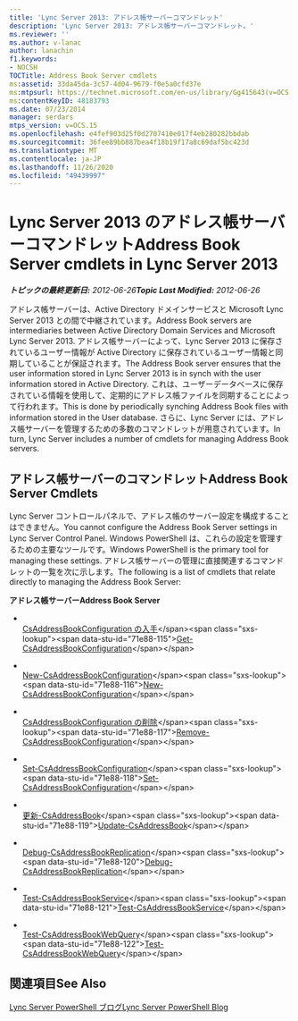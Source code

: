 ```yaml
---
title: 'Lync Server 2013: アドレス帳サーバーコマンドレット'
description: 'Lync Server 2013: アドレス帳サーバーコマンドレット。'
ms.reviewer: ''
ms.author: v-lanac
author: lanachin
f1.keywords:
- NOCSH
TOCTitle: Address Book Server cmdlets
ms:assetid: 33da45da-3c57-4d04-9679-f0e5a0cfd37e
ms:mtpsurl: https://technet.microsoft.com/en-us/library/Gg415643(v=OCS.15)
ms:contentKeyID: 48183793
ms.date: 07/23/2014
manager: serdars
mtps_version: v=OCS.15
ms.openlocfilehash: e4fef903d25f0d2707410e017f4eb280282bbdab
ms.sourcegitcommit: 36fee89bb887bea4f18b19f17a8c69daf5bc423d
ms.translationtype: MT
ms.contentlocale: ja-JP
ms.lasthandoff: 11/26/2020
ms.locfileid: "49439997"
---
```

# <a name="address-book-server-cmdlets-in-lync-server-2013"></a><span data-ttu-id="71e88-103">Lync Server 2013 のアドレス帳サーバーコマンドレット</span><span class="sxs-lookup"><span data-stu-id="71e88-103">Address Book Server cmdlets in Lync Server 2013</span></span>

<div data-xmlns="http://www.w3.org/1999/xhtml">

<div class="topic" data-xmlns="http://www.w3.org/1999/xhtml" data-msxsl="urn:schemas-microsoft-com:xslt" data-cs="https://msdn.microsoft.com/">

<div data-asp="https://msdn2.microsoft.com/asp">



</div>

<div id="mainSection">

<div id="mainBody"><span data-ttu-id="71e88-104">

<span> </span></span><span class="sxs-lookup"><span data-stu-id="71e88-104">

<span> </span></span></span>

<span data-ttu-id="71e88-105">_**トピックの最終更新日:** 2012-06-26_</span><span class="sxs-lookup"><span data-stu-id="71e88-105">_**Topic Last Modified:** 2012-06-26_</span></span>

<span data-ttu-id="71e88-106">アドレス帳サーバーは、Active Directory ドメインサービスと Microsoft Lync Server 2013 との間で中継されています。</span><span class="sxs-lookup"><span data-stu-id="71e88-106">Address Book servers are intermediaries between Active Directory Domain Services and Microsoft Lync Server 2013.</span></span> <span data-ttu-id="71e88-107">アドレス帳サーバーによって、Lync Server 2013 に保存されているユーザー情報が Active Directory に保存されているユーザー情報と同期していることが保証されます。</span><span class="sxs-lookup"><span data-stu-id="71e88-107">The Address Book server ensures that the user information stored in Lync Server 2013 is in synch with the user information stored in Active Directory.</span></span> <span data-ttu-id="71e88-108">これは、ユーザーデータベースに保存されている情報を使用して、定期的にアドレス帳ファイルを同期することによって行われます。</span><span class="sxs-lookup"><span data-stu-id="71e88-108">This is done by periodically synching Address Book files with information stored in the User database.</span></span> <span data-ttu-id="71e88-109">さらに、Lync Server には、アドレス帳サーバーを管理するための多数のコマンドレットが用意されています。</span><span class="sxs-lookup"><span data-stu-id="71e88-109">In turn, Lync Server includes a number of cmdlets for managing Address Book servers.</span></span>

<div>

## <a name="address-book-server-cmdlets"></a><span data-ttu-id="71e88-110">アドレス帳サーバーのコマンドレット</span><span class="sxs-lookup"><span data-stu-id="71e88-110">Address Book Server Cmdlets</span></span>

<span data-ttu-id="71e88-111">Lync Server コントロールパネルで、アドレス帳のサーバー設定を構成することはできません。</span><span class="sxs-lookup"><span data-stu-id="71e88-111">You cannot configure the Address Book Server settings in Lync Server Control Panel.</span></span> <span data-ttu-id="71e88-112">Windows PowerShell は、これらの設定を管理するための主要なツールです。</span><span class="sxs-lookup"><span data-stu-id="71e88-112">Windows PowerShell is the primary tool for managing these settings.</span></span> <span data-ttu-id="71e88-113">アドレス帳サーバーの管理に直接関連するコマンドレットの一覧を次に示します。</span><span class="sxs-lookup"><span data-stu-id="71e88-113">The following is a list of cmdlets that relate directly to managing the Address Book Server:</span></span>

<span data-ttu-id="71e88-114">**アドレス帳サーバー**</span><span class="sxs-lookup"><span data-stu-id="71e88-114">**Address Book Server**</span></span>

  - <span></span>  
    <span data-ttu-id="71e88-115">[CsAddressBookConfiguration の入手](https://technet.microsoft.com/library/Gg398132(v=OCS.15))</span><span class="sxs-lookup"><span data-stu-id="71e88-115">[Get-CsAddressBookConfiguration](https://technet.microsoft.com/library/Gg398132(v=OCS.15))</span></span>

  - <span></span>  
    <span data-ttu-id="71e88-116">[New-CsAddressBookConfiguration](https://technet.microsoft.com/library/Gg398395(v=OCS.15))</span><span class="sxs-lookup"><span data-stu-id="71e88-116">[New-CsAddressBookConfiguration](https://technet.microsoft.com/library/Gg398395(v=OCS.15))</span></span>

  - <span></span>  
    <span data-ttu-id="71e88-117">[CsAddressBookConfiguration の削除](https://technet.microsoft.com/library/Gg398934(v=OCS.15))</span><span class="sxs-lookup"><span data-stu-id="71e88-117">[Remove-CsAddressBookConfiguration](https://technet.microsoft.com/library/Gg398934(v=OCS.15))</span></span>

  - <span></span>  
    <span data-ttu-id="71e88-118">[Set-CsAddressBookConfiguration](https://technet.microsoft.com/library/Gg412784(v=OCS.15))</span><span class="sxs-lookup"><span data-stu-id="71e88-118">[Set-CsAddressBookConfiguration](https://technet.microsoft.com/library/Gg412784(v=OCS.15))</span></span>

<!-- end list -->

  - <span></span>  
    <span data-ttu-id="71e88-119">[更新-CsAddressBook](https://technet.microsoft.com/library/Gg398194(v=OCS.15))</span><span class="sxs-lookup"><span data-stu-id="71e88-119">[Update-CsAddressBook](https://technet.microsoft.com/library/Gg398194(v=OCS.15))</span></span>

<!-- end list -->

  - <span></span>  
    <span data-ttu-id="71e88-120">[Debug-CsAddressBookReplication](https://technet.microsoft.com/library/JJ205232(v=OCS.15))</span><span class="sxs-lookup"><span data-stu-id="71e88-120">[Debug-CsAddressBookReplication](https://technet.microsoft.com/library/JJ205232(v=OCS.15))</span></span>

<!-- end list -->

  - <span></span>  
    <span data-ttu-id="71e88-121">[Test-CsAddressBookService](https://technet.microsoft.com/library/Gg398661(v=OCS.15))</span><span class="sxs-lookup"><span data-stu-id="71e88-121">[Test-CsAddressBookService](https://technet.microsoft.com/library/Gg398661(v=OCS.15))</span></span>

<!-- end list -->

  - <span></span>  
    <span data-ttu-id="71e88-122">[Test-CsAddressBookWebQuery](https://technet.microsoft.com/library/Gg398773(v=OCS.15))</span><span class="sxs-lookup"><span data-stu-id="71e88-122">[Test-CsAddressBookWebQuery](https://technet.microsoft.com/library/Gg398773(v=OCS.15))</span></span>

</div>

<div>

## <a name="see-also"></a><span data-ttu-id="71e88-123">関連項目</span><span class="sxs-lookup"><span data-stu-id="71e88-123">See Also</span></span>


[<span data-ttu-id="71e88-124">Lync Server PowerShell ブログ</span><span class="sxs-lookup"><span data-stu-id="71e88-124">Lync Server PowerShell Blog</span></span>](https://go.microsoft.com/fwlink/p/?linkid=203150)  
  

<span data-ttu-id="71e88-125"></div>

</div>

<span> </span>

</div>

</div>

</span><span class="sxs-lookup"><span data-stu-id="71e88-125"></div>

</div>

<span> </span>

</div>

</div>

</span></span></div>


